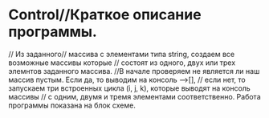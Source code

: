 # Control//Краткое описание программы.

// Из заданного// массива с элементами типа string, создаем все возможные массивы  которые
// состоят из одного, двух или трех элемнтов заданного массива.
//В начале проверяем не является ли наш массив пустым. Если да, то выводим на консоль -->[],
// если нет, то запускаем три встроенных цикла  (i, j, k), которые выводят на консоль массивы 
// с одним, двумя и тремя элементами соответственно. Работа программы показана на блок схеме.
